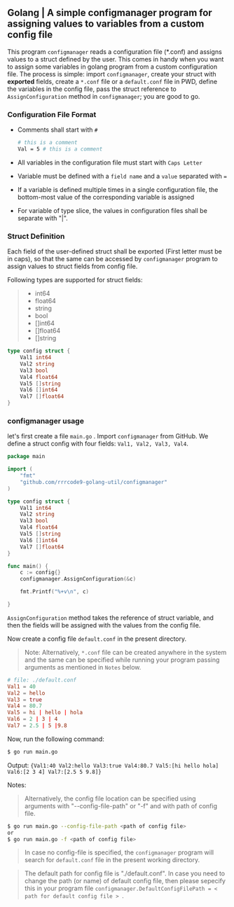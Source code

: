 ## Golang | A simple configmanager program for assigning values to variables from a custom config file 


This program `configmanager` reads a configuration file (*.conf) and assigns values to a struct defined by the user. This comes in handy when you want to assign some variables in golang program from a custom configuration file. The process is simple: import `configmanager`, create your struct with **exported** fields, create a `*.conf` file or a `default.conf` file in PWD, define the variables in the config file, pass the struct reference to `AssignConfiguration` method in `configmanager`; you are good to go.

### Configuration File Format

- Comments shall start with `#`

  ```bash
  # this is a comment
  Val = 5 # this is a comment
  ```

- All variables in the configuration file must start with `Caps Letter`

- Variable must be defined with a `field name` and a `value` separated with `=`

- If a variable is defined multiple times in a single configuration file, the bottom-most value of the corresponding variable is assigned

- For variable of type slice, the values in configuration files shall be separate with "|".

### Struct Definition

Each field of the user-defined struct shall be exported (First letter must be in caps), so that the same can be accessed by `configmanager` program to assign values to struct fields from config file.

Following types are supported for struct fields:

> - int64
> - float64
> - string
> - bool 
> - []int64
> - []float64
> - []string

```go
type config struct {
	Val1 int64
	Val2 string
	Val3 bool
	Val4 float64
	Val5 []string
	Val6 []int64
	Val7 []float64
}
```

### configmanager usage

let's first create a file `main.go` .  Import `configmanager` from GitHub. We define a struct config with four fields: `Val1, Val2, Val3, Val4`. 

```go
package main

import (
	"fmt"
	"github.com/rrrcode9-golang-util/configmanager"
)

type config struct {
	Val1 int64
	Val2 string
	Val3 bool
	Val4 float64
	Val5 []string
	Val6 []int64
	Val7 []float64
}

func main() {
	c := config{}
	configmanager.AssignConfiguration(&c)

	fmt.Printf("%+v\n", c)

}
```

`AssignConfiguration` method takes the reference of struct variable, and then the fields will be assigned with the values from the config file.

Now create a config file `default.conf` in the present directory. 

>Note: Alternatively, `*.conf` file can be created anywhere in the system and the same can be specified while running your program passing arguments as mentioned in `Notes` below.

```conf
# file: ./default.conf
Val1 = 40
Val2 = hello
Val3 = true
Val4 = 80.7
Val5 = hi | hello | hola
Val6 = 2 | 3 | 4
Val7 = 2.5 | 5 |9.8
```

Now, run the following command:
```bash
$ go run main.go 

```

Output: `{Val1:40 Val2:hello Val3:true Val4:80.7 Val5:[hi hello hola] Val6:[2 3 4] Val7:[2.5 5 9.8]}`

Notes: 

> Alternatively, the config file location can be specified using arguments with "--config-file-path" or "-f" and with path of config file.

```bash
$ go run main.go --config-file-path <path of config file>
or
$ go run main.go -f <path of config file>
```

> In case no config-file is specified, the `configmanager` program will search for `default.conf` file in the present working directory.

> The default path for config file is "./default.conf". In case you need to change the path (or name) of default config file, then please sepecify this in your program file `configmanager.DefaultConfigFilePath = < path for default config file > `.
